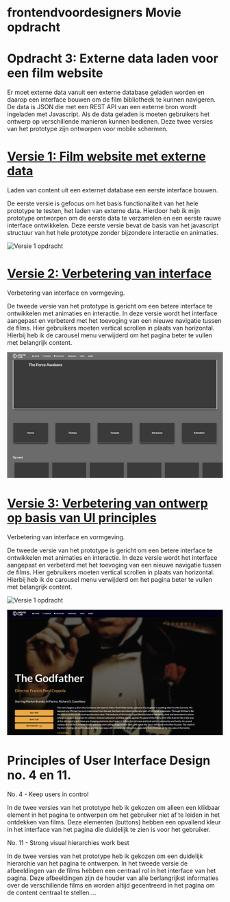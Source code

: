 
# frontendvoordesigners Movie opdracht

# Opdracht 3: Externe data laden voor een film website
Er moet externe data vanuit een externe database geladen worden en daarop een interface bouwen om de film bibliotheek te kunnen navigeren. De data is JSON die met een REST API van een externe bron wordt ingeladen met Javascript. Als de data geladen is moeten gebruikers het ontwerp op verschillende manieren kunnen bedienen. Deze twee versies van het prototype zijn ontworpen voor mobile schermen.

# [Versie 1: Film website met externe data](https://jack792.github.io/frontendvoordesigners/FilmOpdracht2020/v1)
Laden van content uit een externet database een eerste interface bouwen.

De eerste versie is gefocus om het basis functionaliteit van het hele prototype te testen, het laden van externe data. Hierdoor heb ik mijn prototype ontworpen om de eerste data te verzamelen en een eerste rauwe interface ontwikkelen.
Deze eerste versie bevat de basis van het javascript structuur van het hele prototype zonder bijzondere interactie en animaties.

![Versie 1 opdracht](/images/Versie1.png)

# [Versie 2: Verbetering van interface](https://jack792.github.io/frontendvoordesigners/opdracht3/v2/) 
Verbetering van interface en vormgeving.

De tweede versie van het prototype is gericht om een betere interface te ontwikkelen met animaties en interactie. In deze versie wordt het interface aangepast en verbeterd met het toevoging van een nieuwe navigatie tussen de films. Hier gebruikers moeten vertical scrollen in plaats van horizontal. Hierbij heb ik de carousel menu verwijderd om het pagina beter te vullen met belangrijk content.

![Versie 1 opdracht](/images/Versie2.png)

# [Versie 3: Verbetering van ontwerp op basis van UI principles](https://jack792.github.io/frontendvoordesigners/opdracht3/v2/) 
Verbetering van interface en vormgeving.

De tweede versie van het prototype is gericht om een betere interface te ontwikkelen met animaties en interactie. In deze versie wordt het interface aangepast en verbeterd met het toevoging van een nieuwe navigatie tussen de films. Hier gebruikers moeten vertical scrollen in plaats van horizontal. Hierbij heb ik de carousel menu verwijderd om het pagina beter te vullen met belangrijk content.

![Versie 1 opdracht](/images/Laatsteversie.png)

![Versie 1 opdracht](/images/Infobox.png)

# Principles of User Interface Design no. 4 en 11.
No. 4 - Keep users in control

In de twee versies van het prototype heb ik gekozen om alleen een klikbaar element in het pagina te ontwerpen om het gebruiker niet af te leiden in het ontdekken van films. Deze elementen (buttons) hebben een opvallend kleur in het interface van het pagina die duidelijk te zien is voor het gebruiker.

No. 11 - Strong visual hierarchies work best

In de twee versies van het prototype heb ik gekozen om een duidelijk hierarchie van het pagina te ontwerpen. In het tweede versie de afbeeldingen van de films hebben een centraal rol in het interface van het pagina.
Deze afbeeldingen zijn de houder van alle berlangrijkst informaties over de verschillende films en worden altijd gecentreerd in het pagina om de content centraal te stellen....




